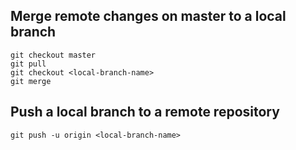 
## Merge remote changes on master to a local branch

    git checkout master
    git pull
    git checkout <local-branch-name>
    git merge

## Push a local branch to a remote repository

    git push -u origin <local-branch-name>

